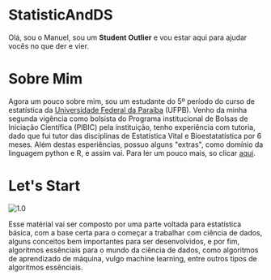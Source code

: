 # StatisticAndDS

Olá, sou o Manuel, sou um **Student Outlier** e vou estar aqui para ajudar vocês no que der e vier.

# Sobre Mim

Agora um pouco sobre mim, sou um estudante do 5º período do curso de estatística da [Universidade Federal da Paraíba](https://www.ufpb.br/) (UFPB). Venho da minha segunda vigência como bolsista do Programa institucional de Bolsas de Iniciação Científica (PIBIC) pela instituição, tenho experiência com tutoria, dado que fui tutor das disciplinas de Estatística Vital e Bioestatatística por 6 meses. Além destas esperiências, possuo alguns "extras", como domínio da linguagem python e R, e assim vai. Para ler um pouco mais, so clicar [aqui](https://manuelfjr.github.io/).

# Let's Start
![1.0](/home/manuel/Documents/StatisticAndDS/class/images/dmeme.jpg)

Esse matérial vai ser composto por uma parte voltada para estatística básica, com a base certa para o começar a trabalhar com ciência de dados, alguns conceitos bem importantes para ser desenvolvidos, e por fim, algoritmos essênciais para o mundo da ciência de dados, como algoritmos de aprendizado de máquina, vulgo machine learning, entre outros tipos de algoritmos essênciais.